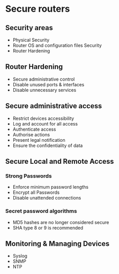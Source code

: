 # Secure routers

## Security areas

* Physical Security
* Router OS and configuration files Security
* Router Hardening

## Router Hardening

* Secure administrative control
* Disable unused ports & interfaces
* Disable unnecessary services

## Secure administrative access

* Restrict devices accessibility
* Log and account for all access
* Authenticate access
* Authorise actions
* Present legal notification
* Ensure the confidentiality of data

## Secure Local and Remote Access

### Strong Passwords

* Enforce minimum password lengths
* Encrypt all Passwords
* Disable unattended connections

### Secret password algorithms

* MD5 hashes are no longer considered secure
* SHA type 8 or 9 is recommended

## Monitoring & Managing Devices

* Syslog
* SNMP
* NTP
